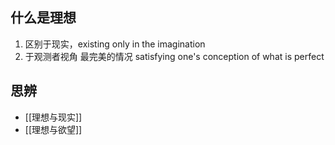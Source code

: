 
## 什么是理想
1. 区别于现实，existing only in the imagination
2. 于观测者视角 最完美的情况 satisfying one's conception of what is perfect

## 思辨

- [[理想与现实]]
- [[理想与欲望]]
